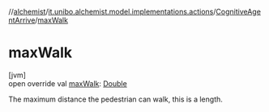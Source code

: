 //[alchemist](../../../index.md)/[it.unibo.alchemist.model.implementations.actions](../index.md)/[CognitiveAgentArrive](index.md)/[maxWalk](max-walk.md)

# maxWalk

[jvm]\
open override val [maxWalk](max-walk.md): [Double](https://kotlinlang.org/api/latest/jvm/stdlib/kotlin/-double/index.html)

The maximum distance the pedestrian can walk, this is a length.
